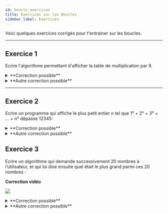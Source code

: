 ```yaml
---
id: boucle_exercices
title: Exercices sur les Boucles
sidebar_label: Exercices
---
```


Voici quelques exercices corrigés pour t'entrainer sur les boucles.

---

## Exercice 1

Ecrire l'algorithme permettant d'afficher la table de multiplication par 9.

<details>
<summary>**Correction possible**</summary>
	
	ALGORITHME Table Multi
    var i : entier
    DEBUT
        POUR i DE 1 A 10 FAIRE
            ECRIRE(i*9)
        FINPOUR
    FIN

</details>

<details>
<summary>**Autre correction possible**</summary>
	
	ALGORITHME Table Multi
    var i : entier = 1
    DEBUT
        TANT QUE i INFERIEUR STRICT A 10
            ECRIRE(i*9)
            i ← i + 1
        FINTANTQUE
    FIN

</details>

---

## Exercice 2

Ecrire un programme qui affiche le plus petit entier n tel que 1² + 2² + 3² + ... + n² dépasse 12345:

<details>
<summary>**Correction possible**</summary>
	
	Variables n, somme en Entier
    Debut
        n ← 0
        somme ← 0
        TANT QUE somme INFERIEUR STRICT A 12345:
            n ← n + 1
            somme ← somme + (n*n)
        Ecrire n
        FINTANTQUE
    FIN

</details>

<details>
<summary>**Autre correction possible**</summary>
	
	Variables n, somme en Entier
    Debut
        n ← 0
        somme ← 0
        REPETER
            n ← n + 1
            somme ← somme - (n*n)
        TANT QUE somme SUPERIEURE A 0
        Ecrire n
        FINTANTQUE
    FIN

</details>

## Exercice 3

Ecrire un algorithme qui demande successivement 20 nombres à l’utilisateur, et qui lui dise
ensuite quel était le plus grand parmi ces 20 nombres :

**Correction vidéo**

[<img src="http://i3.ytimg.com/vi/6dpJSOSDKXA/hqdefault.jpg">](https://www.youtube.com/watch?v=6dpJSOSDKXA)

<details>
<summary>**Correction possible**</summary>
	
	VARAIBLES N, i, PG en Entier
    DEBUT
    PG ← 0
    POUR i ← 1 A 20
        Ecrire "Entrez un nombre : "
        Lire N
        Si i = 1 ou N > PG ALORS
            PG ← N
        FinSi
    i SUIVANT
    ECRIRE "Le nombre le plus grand était : ", PG
    FIN

</details>

<details>
<summary>**Autre correction possible**</summary>
	
	VARIABLES N, i, PG en Entier
    DEBUT
        PG ← -1
        i ← 1
        REPETER
            Ecrire "Entrez un nombre : "
            Lire N
            PG ← MAXIMUM(PG, N)
        TANT QUE i INFERIEUR A 20
        FINTANTQUE
        ECRIRE "Le nombre le plus grand était : ", PG
    FIN

</details>
